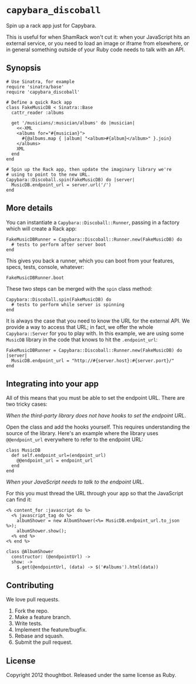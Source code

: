 `capybara_discoball`
==================

Spin up a rack app just for Capybara.

This is useful for when ShamRack won't cut it: when your JavaScript hits
an external service, or you need to load an image or iframe from
elsewhere, or in general something outside of your Ruby code needs to
talk with an API.

Synopsis
--------

    # Use Sinatra, for example
    require 'sinatra/base'
    require 'capybara_discoball'

    # Define a quick Rack app
    class FakeMusicDB < Sinatra::Base
      cattr_reader :albums

      get '/musicians/:musician/albums' do |musician|
        <<-XML
        <albums for="#{musician}">
          #{@albums.map { |album| "<album>#{album}</album>" }.join}
        </albums>
        XML
      end
    end

    # Spin up the Rack app, then update the imaginary library we're
    # using to point to the new URL.
    Capybara::Discoball.spin(FakeMusicDB) do |server|
      MusicDB.endpoint_url = server.url('/')
    end

More details
------------

You can instantiate a `Capybara::Discoball::Runner`, passing in a
factory which will create a Rack app:

    FakeMusicDBRunner = Capybara::Discoball::Runner.new(FakeMusicDB) do
      # tests to perform after server boot
    end

This gives you back a runner, which you can boot from your features,
specs, tests, console, whatever:

    FakeMusicDBRunner.boot

These two steps can be merged with the `spin` class method:

    Capybara::Discoball.spin(FakeMusicDB) do
      # tests to perform while server is spinning
    end

It is always the case that you need to know the URL for the external
API. We provide a way to access that URL; in fact, we offer the whole
`Capybara::Server` for you to play with. In this example, we are using
some `MusicDB` library in the code that knows to hit the
`.endpoint_url`:

    FakeMusicDBRunner = Capybara::Discoball::Runner.new(FakeMusicDB) do |server|
      MusicDB.endpoint_url = "http://#{server.host}:#{server.port}/"
    end

Integrating into your app
-------------------------

All of this means that you must be able to set the endpoint URL. There
are two tricky cases:

*When the third-party library does not have hooks to set the endpoint
URL*.

Open the class and add the hooks yourself. This requires understanding
the source of the library. Here's an example where the library uses
`@@endpoint_url` everywhere to refer to the endpoint URL:

    class MusicDB
      def self.endpoint_url=(endpoint_url)
        @@endpoint_url = endpoint_url
      end
    end

*When your JavaScript needs to talk to the endpoint URL*.

For this you must thread the URL through your app so that the JavaScript
can find it:

    <% content_for :javascript do %>
      <% javascript_tag do %>
        albumShower = new AlbumShower(<%= MusicDB.endpoint_url.to_json %>);
        albumShower.show();
      <% end %>
    <% end %>

    class @AlbumShower
      constructor: (@endpointUrl) ->
      show: ->
        $.get(@endpointUrl, (data) -> $('#albums').html(data))

Contributing
------------

We love pull requests.

1. Fork the repo.
2. Make a feature branch.
3. Write tests.
4. Implement the feature/bugfix.
5. Rebase and squash.
6. Submit the pull request.

License
-------

Copyright 2012 thoughtbot. Released under the same license as Ruby.
